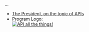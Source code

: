 

...  




* [The President, on the topic of APIs](http://www.youtube.com/watch?feature=player_detailpage&v=nBarMWcYdAA#t=3m10s)
* Program Logo:  
[![API all the things!](https://f.cloud.github.com/assets/633088/2463720/d1b92fe0-af8e-11e3-955c-607cc04e94ce.png)](https://f.cloud.github.com/assets/633088/2463720/d1b92fe0-af8e-11e3-955c-607cc04e94ce.png)
